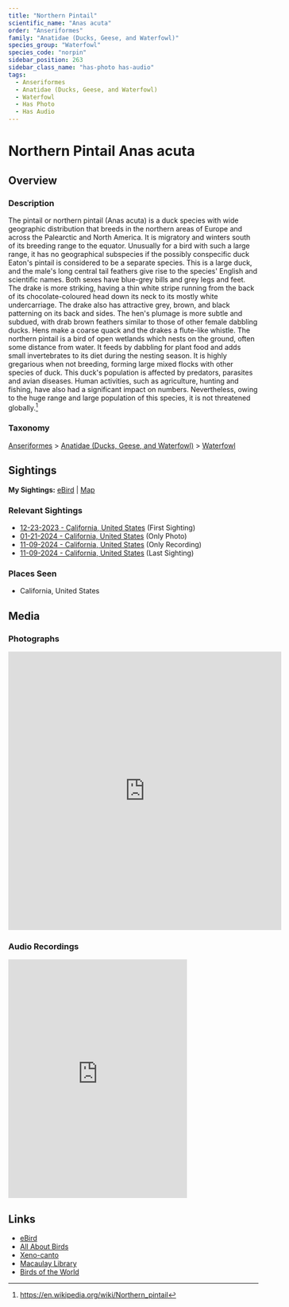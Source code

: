 ```yaml
---
title: "Northern Pintail"
scientific_name: "Anas acuta"
order: "Anseriformes"
family: "Anatidae (Ducks, Geese, and Waterfowl)"
species_group: "Waterfowl"
species_code: "norpin"
sidebar_position: 263
sidebar_class_name: "has-photo has-audio"
tags: 
  - Anseriformes
  - Anatidae (Ducks, Geese, and Waterfowl)
  - Waterfowl
  - Has Photo
  - Has Audio
---
```


# Northern Pintail <span className='sci_name'>Anas acuta</span>

## Overview

### Description
The pintail or northern pintail (Anas acuta) is a duck species with wide geographic distribution that breeds in the northern areas of Europe and across the Palearctic and North America. It is migratory and winters south of its breeding range to the equator. Unusually for a bird with such a large range, it has no geographical subspecies if the possibly conspecific duck Eaton's pintail is considered to be a separate species.
This is a large duck, and the male's long central tail feathers give rise to the species' English and scientific names. Both sexes have blue-grey bills and grey legs and feet. The drake is more striking, having a thin white stripe running from the back of its chocolate-coloured head down its neck to its mostly white undercarriage. The drake also has attractive grey, brown, and black patterning on its back and sides. The hen's plumage is more subtle and subdued, with drab brown feathers similar to those of other female dabbling ducks. Hens make a coarse quack and the drakes a flute-like whistle.
The northern pintail is a bird of open wetlands which nests on the ground, often some distance from water. It feeds by dabbling for plant food and adds small invertebrates to its diet during the nesting season. It is highly gregarious when not breeding, forming large mixed flocks with other species of duck. This duck's population is affected by predators, parasites and avian diseases. Human activities, such as agriculture, hunting and fishing, have also had a significant impact on numbers. Nevertheless, owing to the huge range and large population of this species, it is not threatened globally.[^1]

[^1]: https://en.wikipedia.org/wiki/Northern_pintail

### Taxonomy
[Anseriformes](/tags/anseriformes) > [Anatidae (Ducks, Geese, and Waterfowl)](/tags/anatidae-ducks-geese-and-waterfowl) > [Waterfowl](/tags/waterfowl)


## Sightings

**My Sightings:** [eBird](https://ebird.org/lifelist?r=world&time=life&spp=norpin) | [Map](/map?species_code=norpin)

### Relevant Sightings

* [12-23-2023 - California, United States](https://ebird.org/checklist/S157058117) (First Sighting)
* [01-21-2024 - California, United States](https://ebird.org/checklist/S159471387) (Only Photo)
* [11-09-2024 - California, United States](https://ebird.org/checklist/S202974271) (Only Recording)
* [11-09-2024 - California, United States](https://ebird.org/checklist/S202974271) (Last Sighting)

### Places Seen

* California, United States



## Media
### Photographs
<iframe src="https://macaulaylibrary.org/asset/627928092/embed" width="550" height="560" frameborder="0" allowfullscreen></iframe>

### Audio Recordings
<iframe src="https://macaulaylibrary.org/asset/626557675/embed" width="360" height="480" frameborder="0" allowfullscreen></iframe>

## Links
* [eBird](https://ebird.org/species/norpin) 
* [All About Birds](https://www.allaboutbirds.org/guide/norpin) 
* [Xeno-canto](https://www.xeno-canto.org/species/anas-acuta) 
* [Macaulay Library](https://search.macaulaylibrary.org/catalog?taxonCode=norpin&sort=rating_rank_desc)
* [Birds of the World](https://birdsoftheworld.org/bow/species/norpin)
